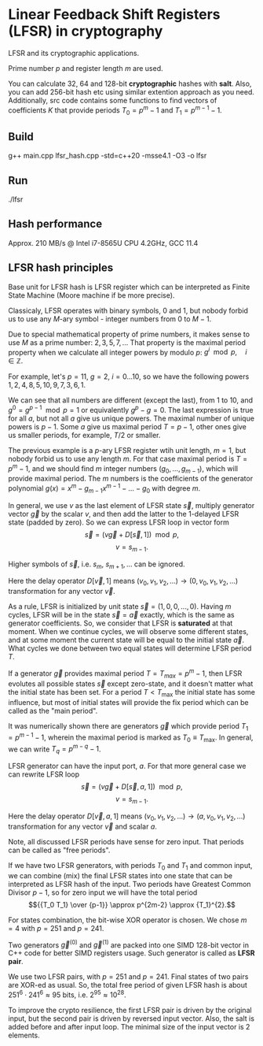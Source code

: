 # Linear Feedback Shift Registers (LFSR) in cryptography
LFSR and its cryptographic applications.

Prime number $p$ and register length $m$ are used.

You can calculate 32, 64 and 128-bit **cryptographic** hashes with **salt**. Also, you can add 256-bit hash etc using similar extention approach as you need.
Additionally, src code contains some functions to find vectors of coefficients $K$ that provide periods $T_0 = {p}^{m} - 1$ and $T_1 = {p}^{m-1} - 1$.

## Build
g++ main.cpp lfsr_hash.cpp -std=c++20 -msse4.1 -O3 -o lfsr
## Run
./lfsr

## Hash performance
Approx. 210 MB/s @ Intel i7-8565U CPU 4.2GHz, GCC 11.4

## LFSR hash principles
Base unit for LFSR hash is LFSR register which can be interpreted as Finite State Machine (Moore machine if be more precise).

Classicaly, LFSR operates with binary symbols, $0$ and $1$, but nobody forbid us to use any $M$-ary symbol - integer numbers from $0$ to $M-1$.

Due to special mathematical property of prime numbers, it makes sense to use $M$ as a prime number: $2, 3, 5, 7, \ldots{}$ That property is the maximal period property when we calculate all integer powers by modulo $p$: ${g}^{i} \mod p, \quad i \in \mathbb{Z}$.

For example, let's $p=11$, $g=2$, $i=0...10$, so we have the following powers $1, 2, 4, 8, 5, 10, 9, 7, 3, 6, 1$.

We can see that all numbers are different (except the last), from $1$ to $10$, and ${g}^{0} = {g}^{p-1} \mod p = 1$ or equivalently $g^p - g = 0$.
The last expression is true for all $a$, but not all $a$ give us unique powers. The maximal number of unique powers is $p-1$. Some $a$ give us maximal period $T = p - 1$, other ones give us smaller periods, for example, $T/2$ or smaller.

The previous example is a $p$-ary LFSR register wtih unit length, $m=1$, but nobody forbid us to use any length $m$. For that case maximal period is $T = {p}^{m} - 1$, and we should find $m$ integer numbers $\left( g_0, \ldots{}, g_{m-1} \right)$, which will provide maximal period. The $m$ numbers is the coefficients of the generator polynomial $g(x) = x^m - {g}_{m-1} {x}^{m-1} - \ldots{} - g_0$ with degree $m$.

In general, we use $v$ as the last element of LFSR state $\vec s$, multiply generator vector $\vec g$ by the scalar $v$, and then add the latter to the 1-delayed LFSR state (padded by zero). So we can express LFSR loop in vector form
$$\vec s = \left( v \vec g + D[\vec s, 1] \right) \mod p,$$
$$v = {s}_{m-1}.$$

Higher symbols of $\vec s$, i.e. $s_m$, ${s}_{m+1},...$ can be ignored.

Here the delay operator $D[\vec v, 1]$ means $(v_0, v_1, v_2, ...) \rightarrow (0, v_0, v_1, v_2, ...)$ transformation for any vector $\vec v$.

As a rule, LFSR is initialized by unit state $\vec s = (1, 0, 0, ... , 0)$. Having $m$ cycles, LFSR will be in the state $\vec s = \vec a$ exactly, which is the same as generator coefficients. So, we consider that LFSR is **saturated** at that moment. When we continue cycles, we will observe some different states, and at some moment the current state will be equal to the initial state $\vec a$. What cycles we done between two equal states will determine LFSR period $T$.

If a generator $\vec g$ provides maximal period $T = T_{max} = p^m - 1$, then LFSR evolutes all possible states $\vec s$ except zero-state, and it doesn't matter what the initial state has been set. For a period $T < {T}_{\max}$ the initial state has some influence, but most of initial states will provide the fix period which can be called as the "main period".

It was numerically shown there are generators $\vec g$ which provide period $T_1 = {p}^{m-1} - 1$, wherein the maximal period is marked as $T_0 \equiv {T}_{\max}$. In general, we can write $T_q = {p}^{m-q} - 1$.

LFSR generator can have the input port, $a$. For that more general case we can rewrite LFSR loop
$$\vec s = \left( v \vec g + D[\vec s, a, 1] \right) \mod p,$$
$$v = {s}_{m-1}.$$

Here the delay operator $D[\vec v, a, 1]$ means $(v_0, v_1, v_2, ...) \rightarrow (a, v_0, v_1, v_2, ...)$ transformation for any vector $\vec v$ and scalar $a$.

Note, all discussed LFSR periods have sense for zero input. That periods can be called as "free periods".

If we have two LFSR generators, with periods $T_0$ and $T_1$ and common input, we can combine (mix) the final LFSR states into one state that can be interpreted as LFSR hash of the input. Two periods have Greatest Common Divisor $p-1$, so for zero input we will have the total period
$${{T_0 T_1} \over {p-1}} \approx p^{2m-2} \approx {T_1}^{2}.$$

For states combination, the bit-wise XOR operator is chosen. We chose $m=4$ with $p=251$ and $p=241$.

Two generators ${\vec g}^{(0)}$ and ${\vec g}^{(1)}$ are packed into one SIMD 128-bit vector in C++ code for better SIMD registers usage. Such generator is called as **LFSR pair**.

We use two LFSR pairs, with $p=251$ and $p=241$. Final states of two pairs are XOR-ed as usual. So, the total free period of given LFSR hash is about ${251}^{6} \cdot {241}^{6} \approx 95$ bits, i.e. ${2}^{95} \approx {10}^{28}$.

To improve the crypto resilience, the first LFSR pair is driven by the original input, but the second pair is driven by reversed input vector. Also, the salt is added before and after input loop. The minimal size of the input vector is 2 elements.